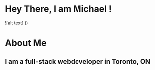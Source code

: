 # Hey There, I am Michael ! 

![alt text] ()


# About Me
## I am a full-stack webdeveloper in Toronto, ON
